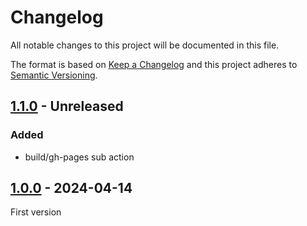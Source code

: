 # Changelog
All notable changes to this project will be documented in this file.

The format is based on [Keep a Changelog](https://keepachangelog.com/) and this
project adheres to [Semantic Versioning](https://semver.org/).

## [1.1.0] - Unreleased
### Added
- build/gh-pages sub action

## [1.0.0] - 2024-04-14
First version

[1.1.0]: https://github.com/lumeland/build/compare/v1.0.0...HEAD
[1.0.0]: https://github.com/lumeland/build/releases/tag/v1.0.0
